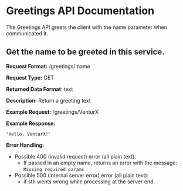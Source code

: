 # Greetings API Documentation

The Greetings API greets the client with the name parameter when communicated it.

## Get the name to be greeted in this service.

**Request Format:** /greetings/:name

**Request Type:** GET

**Returned Data Format**: text

**Description:** Return a greeting text

**Example Request:** /greetings/VenturX

**Example Response:**

```
"Hello, VenturX!"

```

**Error Handling:**

- Possible 400 (invalid request) error (all plain text):
  - If passed in an empty name, returns an error with the message: `Missing required params`
- Possible 500 (internal server error) error (all plain text):
  - if sth wents wrong while processing at the server end.
